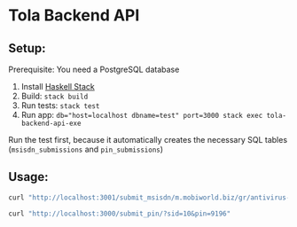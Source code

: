 # Tola Backend API


## Setup:

Prerequisite:
You need a PostgreSQL database

1. Install [Haskell Stack](https://docs.haskellstack.org/en/stable/README/)
2. Build: `stack build`
3. Run tests: `stack test`
4. Run app: `db="host=localhost dbname=test" port=3000 stack exec tola-backend-api-exe`

Run the test first, because it automatically creates the necessary SQL tables (`msisdn_submissions` and `pin_submissions`)

## Usage:

```bash
curl "http://localhost:3001/submit_msisdn/m.mobiworld.biz/gr/antivirus-kspr/1/?msisdn=6972865341"

curl "http://localhost:3000/submit_pin/?sid=10&pin=9196"
```

